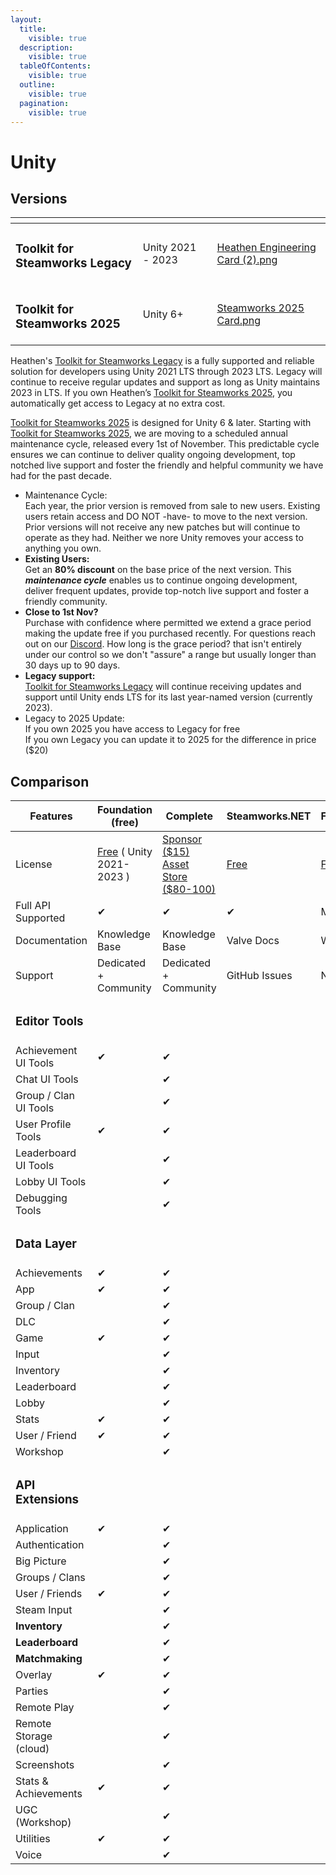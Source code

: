 ```yaml
---
layout:
  title:
    visible: true
  description:
    visible: true
  tableOfContents:
    visible: true
  outline:
    visible: true
  pagination:
    visible: true
---
```


# Unity

## Versions

<table data-card-size="large" data-view="cards"><thead><tr><th></th><th></th><th></th><th data-hidden data-card-cover data-type="files"></th></tr></thead><tbody><tr><td><h3><strong>Toolkit for Steamworks Legacy</strong></h3></td><td>Unity 2021 - 2023</td><td></td><td><a href="../../.gitbook/assets/Heathen Engineering Card (2).png">Heathen Engineering Card (2).png</a></td></tr><tr><td><h3><strong>Toolkit for Steamworks 2025</strong></h3></td><td>Unity 6+</td><td></td><td><a href="../../.gitbook/assets/Steamworks 2025 Card.png">Steamworks 2025 Card.png</a></td></tr></tbody></table>

Heathen's [Toolkit for Steamworks Legacy](https://assetstore.unity.com/packages/slug/246652) is a fully supported and reliable solution for developers using Unity 2021 LTS through 2023 LTS. Legacy will continue to receive regular updates and support as long as Unity maintains 2023 in LTS. If you own Heathen’s [Toolkit for Steamworks 2025](https://assetstore.unity.com/packages/slug/299310), you automatically get access to Legacy at no extra cost.&#x20;

[Toolkit for Steamworks 2025](https://assetstore.unity.com/packages/slug/299310) is designed for Unity 6 & later. Starting with [Toolkit for Steamworks 2025](https://assetstore.unity.com/packages/slug/299310), we are moving to a scheduled annual maintenance cycle, released every 1st of November. This predictable cycle ensures we can continue to deliver quality ongoing development, top notched live support and foster the friendly and helpful community we have had for the past decade.

* Maintenance Cycle:\
  Each year, the prior version is removed from sale to new users. Existing users retain access and DO NOT -have- to move to the next version. Prior versions will not receive any new patches but will continue to operate as they had. Neither we nore Unity removes your access to anything you own.
* **Existing Users:**\
  Get an **80% discount** on the base price of the next version. This _**maintenance cycle**_ enables us to continue ongoing development, deliver frequent updates, provide top-notch live support and foster a friendly community.
* **Close to 1st Nov?** \
  Purchase with confidence where permitted we extend a grace period making the update free if you purchased recently. For questions reach out on our [Discord](https://discord.gg/heathen-group-463483739612381204). How long is the grace period? that isn't entirely under our control so we don't "assure" a range but usually longer than 30 days up to 90 days.
* **Legacy support:**\
  [Toolkit for Steamworks Legacy](https://assetstore.unity.com/packages/slug/246652) will continue receiving updates and support until Unity ends LTS for its last year-named version (currently 2023).
* Legacy to 2025 Update:\
  If you own 2025 you have access to Legacy for free\
  If you own Legacy you can update it to 2025 for the difference in price ($20)

## Comparison

<table data-full-width="true"><thead><tr><th width="261.5">Features</th><th width="221">Foundation (free)</th><th width="217">Complete</th><th width="171">Steamworks.NET</th><th>Facepunch</th></tr></thead><tbody><tr><td>License</td><td><a href="https://github.com/heathen-engineering/SteamworksFoundation">Free</a> ( Unity 2021-2023 )</td><td><a href="../../where-to-buy/">Sponsor ($15)<br>Asset Store ($80-100)</a></td><td><a href="https://github.com/rlabrecque/Steamworks.NET">Free</a></td><td><a href="https://wiki.facepunch.com/steamworks/">Free</a></td></tr><tr><td>Full API Supported</td><td>✔</td><td>✔</td><td>✔</td><td>Mostly</td></tr><tr><td>Documentation</td><td>Knowledge Base</td><td>Knowledge Base</td><td>Valve Docs</td><td>Wiki</td></tr><tr><td>Support</td><td>Dedicated + Community</td><td>Dedicated + Community</td><td>GitHub Issues</td><td>Not Found</td></tr><tr><td><h3>Editor Tools</h3></td><td></td><td></td><td></td><td></td></tr><tr><td>Achievement UI Tools</td><td>✔</td><td>✔</td><td></td><td></td></tr><tr><td>Chat UI Tools</td><td></td><td>✔</td><td></td><td></td></tr><tr><td>Group / Clan UI Tools</td><td></td><td>✔</td><td></td><td></td></tr><tr><td>User Profile Tools</td><td>✔</td><td>✔</td><td></td><td></td></tr><tr><td>Leaderboard UI Tools</td><td></td><td>✔</td><td></td><td></td></tr><tr><td>Lobby UI Tools</td><td></td><td>✔</td><td></td><td></td></tr><tr><td>Debugging Tools</td><td></td><td>✔</td><td></td><td></td></tr><tr><td><h3>Data Layer</h3></td><td></td><td></td><td></td><td></td></tr><tr><td>Achievements</td><td>✔</td><td>✔</td><td></td><td></td></tr><tr><td>App</td><td>✔</td><td>✔</td><td></td><td></td></tr><tr><td>Group / Clan</td><td></td><td>✔</td><td></td><td></td></tr><tr><td>DLC</td><td></td><td>✔</td><td></td><td></td></tr><tr><td>Game</td><td>✔</td><td>✔</td><td></td><td></td></tr><tr><td>Input</td><td></td><td>✔</td><td></td><td></td></tr><tr><td>Inventory</td><td></td><td>✔</td><td></td><td></td></tr><tr><td>Leaderboard</td><td></td><td>✔</td><td></td><td></td></tr><tr><td>Lobby</td><td></td><td>✔</td><td></td><td></td></tr><tr><td>Stats</td><td>✔</td><td>✔</td><td></td><td></td></tr><tr><td>User / Friend</td><td>✔</td><td>✔</td><td></td><td></td></tr><tr><td>Workshop</td><td></td><td>✔</td><td></td><td></td></tr><tr><td><h3>API Extensions</h3></td><td></td><td></td><td></td><td></td></tr><tr><td>Application</td><td>✔</td><td>✔</td><td></td><td> </td></tr><tr><td>Authentication</td><td></td><td>✔</td><td></td><td></td></tr><tr><td>Big Picture</td><td></td><td>✔</td><td></td><td></td></tr><tr><td>Groups / Clans</td><td></td><td>✔</td><td></td><td></td></tr><tr><td>User / Friends</td><td>✔</td><td>✔</td><td></td><td></td></tr><tr><td>Steam Input</td><td></td><td>✔</td><td></td><td></td></tr><tr><td><strong>Inventory</strong></td><td></td><td>✔</td><td></td><td></td></tr><tr><td><strong>Leaderboard</strong></td><td></td><td>✔</td><td></td><td></td></tr><tr><td><strong>Matchmaking</strong></td><td></td><td>✔</td><td></td><td></td></tr><tr><td>Overlay</td><td>✔</td><td>✔</td><td></td><td></td></tr><tr><td>Parties</td><td></td><td>✔</td><td></td><td></td></tr><tr><td>Remote Play</td><td></td><td>✔</td><td></td><td></td></tr><tr><td>Remote Storage (cloud)</td><td></td><td>✔</td><td></td><td></td></tr><tr><td>Screenshots</td><td></td><td>✔</td><td></td><td></td></tr><tr><td>Stats &#x26; Achievements</td><td>✔</td><td>✔</td><td></td><td></td></tr><tr><td>UGC (Workshop)</td><td></td><td>✔</td><td></td><td></td></tr><tr><td>Utilities</td><td>✔</td><td>✔</td><td></td><td></td></tr><tr><td>Voice</td><td></td><td>✔</td><td></td><td></td></tr></tbody></table>
